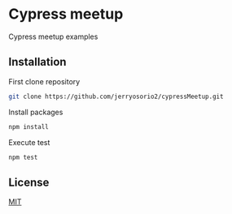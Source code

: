 # Cypress meetup

Cypress meetup examples

## Installation

First clone repository

```bash
git clone https://github.com/jerryosorio2/cypressMeetup.git
```

Install packages

```bash
npm install
```

Execute test

```bash
npm test
```

## License
[MIT](https://choosealicense.com/licenses/mit/)